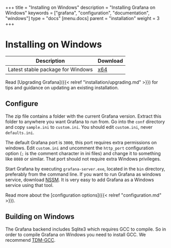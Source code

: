 +++
title = "Installing on Windows"
description = "Installing Grafana on Windows"
keywords = ["grafana", "configuration", "documentation", "windows"]
type = "docs"
[menu.docs]
parent = "installation"
weight = 3
+++

# Installing on Windows

Description | Download
------------ | -------------
Latest stable package for Windows | [x64](https://grafana.com/grafana/download?platform=windows)

Read [Upgrading Grafana]({{< relref "installation/upgrading.md" >}}) for tips and guidance on updating an existing
installation.

## Configure

The zip file contains a folder with the current Grafana version. Extract
this folder to anywhere you want Grafana to run from.  Go into the
`conf` directory and copy `sample.ini` to `custom.ini`. You should edit
`custom.ini`, never `defaults.ini`.

The default Grafana port is `3000`, this port requires extra permissions
on windows. Edit `custom.ini` and uncomment the `http_port`
configuration option (`;` is the comment character in ini files) and change it to something like `8080` or similar.
That port should not require extra Windows privileges.

Start Grafana by executing `grafana-server.exe`, located in the `bin` directory, preferably from the
command line. If you want to run Grafana as windows service, download
[NSSM](https://nssm.cc/). It is very easy to add Grafana as a Windows
service using that tool.

Read more about the [configuration options]({{< relref "configuration.md" >}}).

## Building on Windows

The Grafana backend includes Sqlite3 which requires GCC to compile. So
in order to compile Grafana on Windows you need to install GCC. We
recommend [TDM-GCC](http://tdm-gcc.tdragon.net/download).
